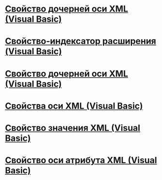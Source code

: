 # [Свойство дочерней оси XML (Visual Basic)](xml-descendant-axis-property.md)
# [Свойство-индексатор расширения (Visual Basic)](extension-indexer-property.md)
# [Свойство дочерней оси XML (Visual Basic)](xml-child-axis-property.md)
# [Свойства оси XML (Visual Basic)](xml-axis-properties.md)
# [Свойство значения XML (Visual Basic)](xml-value-property.md)
# [Свойство оси атрибута XML (Visual Basic)](xml-attribute-axis-property.md)
